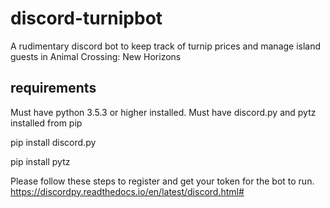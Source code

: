 # discord-turnipbot
A rudimentary discord bot to keep track of turnip prices and manage island guests in Animal Crossing: New Horizons

## requirements 
Must have python 3.5.3 or higher installed.
Must have discord.py and pytz installed from pip

pip install discord.py

pip install pytz

Please follow these steps to register and get your token for the bot to run.
https://discordpy.readthedocs.io/en/latest/discord.html#
